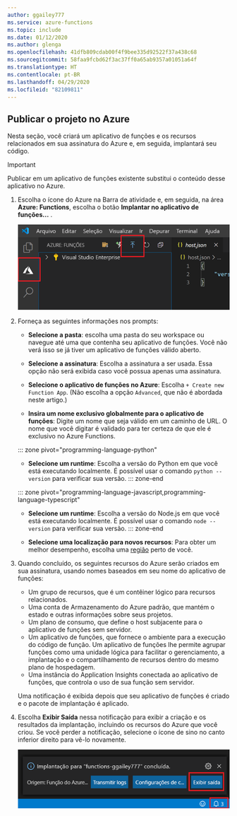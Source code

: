 ```yaml
---
author: ggailey777
ms.service: azure-functions
ms.topic: include
ms.date: 01/12/2020
ms.author: glenga
ms.openlocfilehash: 41dfb809cdab00f4f9bee335d92522f37a438c68
ms.sourcegitcommit: 58faa9fcbd62f3ac37ff0a65ab9357a01051a64f
ms.translationtype: HT
ms.contentlocale: pt-BR
ms.lasthandoff: 04/29/2020
ms.locfileid: "82109811"
---
```

## <a name="publish-the-project-to-azure"></a>Publicar o projeto no Azure

Nesta seção, você criará um aplicativo de funções e os recursos relacionados em sua assinatura do Azure e, em seguida, implantará seu código. 

> [!IMPORTANT]
> Publicar em um aplicativo de funções existente substitui o conteúdo desse aplicativo no Azure. 


1. Escolha o ícone do Azure na Barra de atividade e, em seguida, na área **Azure: Functions**, escolha o botão **Implantar no aplicativo de funções...** .

    ![Publicar seu projeto no Azure](media/functions-publish-project-vscode/function-app-publish-project.png)

1. Forneça as seguintes informações nos prompts:

    + **Selecione a pasta**: escolha uma pasta do seu workspace ou navegue até uma que contenha seu aplicativo de funções. Você não verá isso se já tiver um aplicativo de funções válido aberto.

    + **Selecione a assinatura**: Escolha a assinatura a ser usada. Essa opção não será exibida caso você possua apenas uma assinatura.

    + **Selecione o aplicativo de funções no Azure**: Escolha `+ Create new Function App`. (Não escolha a opção `Advanced`, que não é abordada neste artigo.)
      
    + **Insira um nome exclusivo globalmente para o aplicativo de funções**: Digite um nome que seja válido em um caminho de URL. O nome que você digitar é validado para ter certeza de que ele é exclusivo no Azure Functions. 
    
    ::: zone pivot="programming-language-python"
    + **Selecione um runtime**: Escolha a versão do Python em que você está executando localmente. É possível usar o comando `python --version` para verificar sua versão.
    ::: zone-end

    ::: zone pivot="programming-language-javascript,programming-language-typescript"
    + **Selecione um runtime**: Escolha a versão do Node.js em que você está executando localmente. É possível usar o comando `node --version` para verificar sua versão.
    ::: zone-end

    + **Selecione uma localização para novos recursos**:  Para obter um melhor desempenho, escolha uma [região](https://azure.microsoft.com/regions/) perto de você. 
    
1.  Quando concluído, os seguintes recursos do Azure serão criados em sua assinatura, usando nomes baseados em seu nome do aplicativo de funções:
    
    + Um grupo de recursos, que é um contêiner lógico para recursos relacionados.
    + Uma conta de Armazenamento do Azure padrão, que mantém o estado e outras informações sobre seus projetos.
    + Um plano de consumo, que define o host subjacente para o aplicativo de funções sem servidor. 
    + Um aplicativo de funções, que fornece o ambiente para a execução do código de função. Um aplicativo de funções lhe permite agrupar funções como uma unidade lógica para facilitar o gerenciamento, a implantação e o compartilhamento de recursos dentro do mesmo plano de hospedagem.
    + Uma instância do Application Insights conectada ao aplicativo de funções, que controla o uso de sua função sem servidor.

    Uma notificação é exibida depois que seu aplicativo de funções é criado e o pacote de implantação é aplicado. 
    
1. Escolha **Exibir Saída** nessa notificação para exibir a criação e os resultados da implantação, incluindo os recursos do Azure que você criou. Se você perder a notificação, selecione o ícone de sino no canto inferior direito para vê-lo novamente.

    ![Criar notificação completa](media/functions-publish-project-vscode/function-create-notifications.png)
